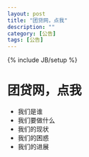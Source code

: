 ```yaml
---
layout: post
title: "团贷网，点我"
description: ""
category: [公告]
tags: [公告]
---
```

{% include JB/setup %}

# 团贷网，点我

- 我们是谁
- 我们要做什么
- 我们的现状
- 我们的困惑
- 我们的进展
